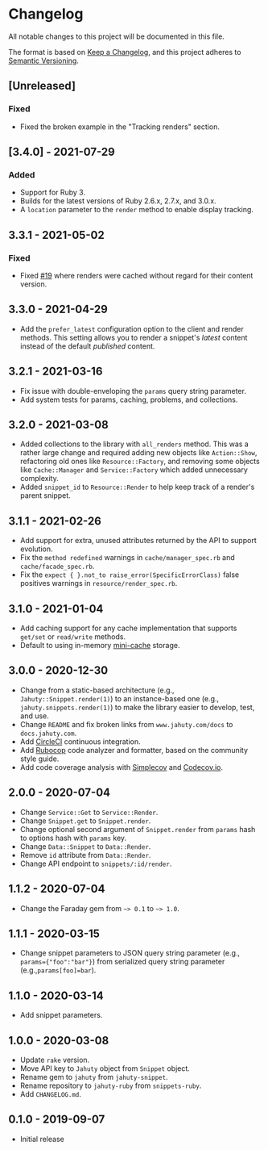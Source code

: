 # Changelog

All notable changes to this project will be documented in this file.

The format is based on [Keep a Changelog](https://keepachangelog.com/en/1.0.0/),
and this project adheres to [Semantic Versioning](https://semver.org/spec/v2.0.0.html).

## [Unreleased]

### Fixed

- Fixed the broken example in the "Tracking renders" section.

## [3.4.0] - 2021-07-29

### Added

- Support for Ruby 3.
- Builds for the latest versions of Ruby 2.6.x, 2.7.x, and 3.0.x.
- A `location` parameter to the `render` method to enable display tracking.

## 3.3.1 - 2021-05-02

### Fixed

- Fixed [#19](https://github.com/jahuty/jahuty-ruby/issues/19) where renders were cached without regard for their content version.

## 3.3.0 - 2021-04-29

- Add the `prefer_latest` configuration option to the client and render methods. This setting allows you to render a snippet's _latest_ content instead of the default _published_ content.

## 3.2.1 - 2021-03-16

- Fix issue with double-enveloping the `params` query string parameter.
- Add system tests for params, caching, problems, and collections.

## 3.2.0 - 2021-03-08

- Added collections to the library with `all_renders` method. This was a rather large change and required adding new objects like `Action::Show`, refactoring old ones like `Resource::Factory`, and removing some objects like `Cache::Manager` and `Service::Factory` which added unnecessary complexity.
- Added `snippet_id` to `Resource::Render` to help keep track of a render's parent snippet.

## 3.1.1 - 2021-02-26

- Add support for extra, unused attributes returned by the API to support evolution.
- Fix the `method redefined` warnings in `cache/manager_spec.rb` and `cache/facade_spec.rb`.
- Fix the `expect { }.not_to raise_error(SpecificErrorClass)` false positives warnings in `resource/render_spec.rb`.

## 3.1.0 - 2021-01-04

- Add caching support for any cache implementation that supports `get/set` or `read/write` methods.
- Default to using in-memory [mini-cache](https://github.com/derrickreimer/mini_cache) storage.

## 3.0.0 - 2020-12-30

- Change from a static-based architecture (e.g., `Jahuty::Snippet.render(1)`) to an instance-based one (e.g., `jahuty.snippets.render(1)`) to make the library easier to develop, test, and use.
- Change `README` and fix broken links from `www.jahuty.com/docs` to `docs.jahuty.com`.
- Add [CircleCI](https://circleci.com/gh/jahuty/jahuty-ruby) continuous integration.
- Add [Rubocop](https://github.com/rubocop-hq/rubocop) code analyzer and formatter, based on the community style guide.
- Add code coverage analysis with [Simplecov](https://github.com/simplecov-ruby/simplecov) and [Codecov.io](https://codecov.io/gh/jahuty/jahuty-ruby).

## 2.0.0 - 2020-07-04

- Change `Service::Get` to `Service::Render`.
- Change `Snippet.get` to `Snippet.render`.
- Change optional second argument of `Snippet.render` from `params` hash to options hash with `params` key.
- Change `Data::Snippet` to `Data::Render`.
- Remove `id` attribute from `Data::Render`.
- Change API endpoint to `snippets/:id/render`.

## 1.1.2 - 2020-07-04

- Change the Faraday gem from `~> 0.1` to `~> 1.0`.

## 1.1.1 - 2020-03-15

- Change snippet parameters to JSON query string parameter (e.g., `params={"foo":"bar"}`) from serialized query string parameter (e.g.,`params[foo]=bar`).

## 1.1.0 - 2020-03-14

- Add snippet parameters.

## 1.0.0 - 2020-03-08

- Update `rake` version.
- Move API key to `Jahuty` object from `Snippet` object.
- Rename gem to `jahuty` from `jahuty-snippet`.
- Rename repository to `jahuty-ruby` from `snippets-ruby`.
- Add `CHANGELOG.md`.

## 0.1.0 - 2019-09-07

- Initial release
